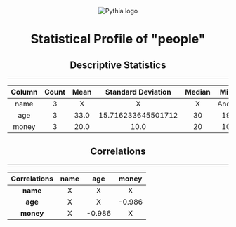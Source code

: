 <div align="center">

![Pythia logo](https://drive.google.com/uc?export=view&id=1IrWn72NN5KQ5CIQn9YVKwxGompI0RFPl)

</div>

<div align="center">

# Statistical Profile of "people"

</div>

<div align="center">

## Descriptive Statistics

</div>

---
<div align="center">

| Column | Count | Mean | Standard Deviation | Median | Min | Max |
| :---: | :---: | :---: | :---: | :---: | :---: | :---: |
| name | 3 | X | X | X | Andy | Michael |
| age | 3 | 33.0 | 15.716233645501712 | 30 | 19 | 50 |
| money | 3 | 20.0 | 10.0 | 20 | 10 | 30 |


</div>

<div align="center">

## Correlations

</div>

---
<div align="center">

| Correlations | name | age | money |
| :---: | :---: | :---: | :---: |
| **name** | X | X | X |
| **age** | X | X | -0.986 |
| **money** | X | -0.986 | X |


</div>

